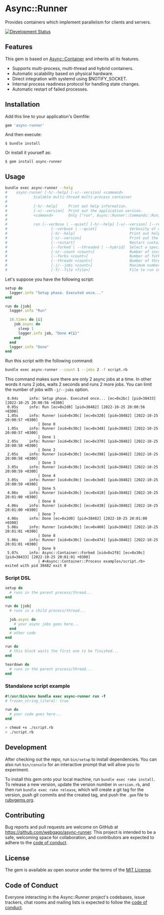 # Async::Runner

Provides containers which implement parallelism for clients and servers.

[![Development Status](https://github.com/webgago/async-runner/workflows/Development/badge.svg)](https://github.com/webgago/async-runner/actions?workflow=Development)

## Features

This gem is based on [Async::Container](https://github.com/socketry/async-container) and inherits all its features.

- Supports multi-process, multi-thread and hybrid containers.
- Automatic scalability based on physical hardware.
- Direct integration with systemd using $NOTIFY_SOCKET.
- Internal process readiness protocol for handling state changes.
- Automatic restart of failed processes.

## Installation

Add this line to your application's Gemfile:

```ruby
gem 'async-runner'
```

And then execute:

    $ bundle install

Or install it yourself as:

    $ gem install async-runner

## Usage

```bash
bundle exec async-runner --help
#    async-runner [-h/--help] [-v/--version] <command>
#            Scalable multi-thread multi-process container
#    
#            [-h/--help]     Print out help information.                
#            [-v/--version]  Print out the application version.         
#            <command>       Only ["run", Async::Runner::Commands::Run].
#    
#            run [--verbose | --quiet] [-h/--help] [-v/--version] [--restart] [--forked | --threaded | --hybrid] [-n/--count <count>] [--forks <count>] [--threads <count>] [-j/--jobs <count>] [-f/--file <file>]
#                    [--verbose | --quiet]               Verbosity of output for debugging.     
#                    [-h/--help]                         Print out help information.            
#                    [-v/--version]                      Print out the application version.     
#                    [--restart]                         Restart containers if they fail        
#                    [--forked | --threaded | --hybrid]  Select a specific parallelism model.     (default: forked)
#                    [-n/--count <count>]                Number of instances to start.            (default: 10)    
#                    [--forks <count>]                   Number of forks (hybrid only).         
#                    [--threads <count>]                 Number of threads (hybrid only).       
#                    [-j/--jobs <count>]                 Maximum number of async, parallel jobs.  (default: 1000)  
#                    [-f/--file <file>]                  File to run in containers              
```

Let's suppose you have the following script:

```ruby
setup do
  logger.info "Setup phase. Executed once..."
end

run do |job|
  logger.info "Run"

  10.times do |i|
    job.async do
      sleep 1
      logger.info job, "Done #{i}"
    end
  end
  logger.info "Done"
end
```

Run this script with the following command:

```bash
bundle exec async-runner --count 1 --jobs 2 -f script.rb
```

This command makes sure there are only 2 async jobs at a time. In other words it runs 2 jobs, waits 2 seconds and runs 2 more jobs. 
You can limit the number of jobs with `-j/--jobs` option.

```
 0.04s     info: Setup phase. Executed once... [ec=0x2bc] [pid=38433] [2022-10-25 20:00:56 +0300]
 0.05s     info: Run [ec=0x2d0] [pid=38482] [2022-10-25 20:00:56 +0300]
 1.05s     info: Runner [oid=0x30c] [ec=0x320] [pid=38482] [2022-10-25 20:00:57 +0300]
               | Done 0
 1.05s     info: Runner [oid=0x30c] [ec=0x348] [pid=38482] [2022-10-25 20:00:57 +0300]
               | Done 1
 2.05s     info: Runner [oid=0x30c] [ec=0x370] [pid=38482] [2022-10-25 20:00:58 +0300]
               | Done 2
 2.05s     info: Runner [oid=0x30c] [ec=0x398] [pid=38482] [2022-10-25 20:00:58 +0300]
               | Done 3
 3.05s     info: Runner [oid=0x30c] [ec=0x3c0] [pid=38482] [2022-10-25 20:00:59 +0300]
               | Done 4
 3.05s     info: Runner [oid=0x30c] [ec=0x3e8] [pid=38482] [2022-10-25 20:00:59 +0300]
               | Done 5
 4.06s     info: Runner [oid=0x30c] [ec=0x410] [pid=38482] [2022-10-25 20:01:00 +0300]
               | Done 6
 4.06s     info: Runner [oid=0x30c] [ec=0x438] [pid=38482] [2022-10-25 20:01:00 +0300]
               | Done 7
 4.06s     info: Done [ec=0x2d0] [pid=38482] [2022-10-25 20:01:00 +0300]
 5.06s     info: Runner [oid=0x30c] [ec=0x460] [pid=38482] [2022-10-25 20:01:01 +0300]
               | Done 8
 5.06s     info: Runner [oid=0x30c] [ec=0x474] [pid=38482] [2022-10-25 20:01:01 +0300]
               | Done 9
 5.07s     info: Async::Container::Forked [oid=0x2f8] [ec=0x30c] [pid=38433] [2022-10-25 20:01:01 +0300]
               | #<Async::Container::Process examples/script.rb> exited with pid 38482 exit 0
```

### Script DSL

```ruby
setup do
  # runs in the parent process/thread...
end

run do |job|
  # runs in a child process/thread...

  job.async do
    # your async jobs goes here...
  end
  # other code
end

run do 
  # this block waits the first one to be finished...
end

teardown do
  # runs in the parent process/thread...
end
```

### Standalone script example

```ruby
#!/usr/bin/env bundle exec async-runner run -f
# frozen_string_literal: true

run do 
  # your code goes here...
end
```

```bash
> chmod +x ./script.rb
> ./script.rb 
```

## Development

After checking out the repo, run `bin/setup` to install dependencies. You can also run `bin/console` for an interactive prompt that will allow you to experiment.

To install this gem onto your local machine, run `bundle exec rake install`. To release a new version, update the version number in `version.rb`, and then run `bundle exec rake release`, which will create a git tag for the version, push git commits and the created tag, and push the `.gem` file to [rubygems.org](https://rubygems.org).

## Contributing

Bug reports and pull requests are welcome on GitHub at https://github.com/webgago/async-runner. This project is intended to be a safe, welcoming space for collaboration, and contributors are expected to adhere to the [code of conduct](https://github.com/[USERNAME]/async-runner/blob/master/CODE_OF_CONDUCT.md).

## License

The gem is available as open source under the terms of the [MIT License](https://opensource.org/licenses/MIT).

## Code of Conduct

Everyone interacting in the Async::Runner project's codebases, issue trackers, chat rooms and mailing lists is expected to follow the [code of conduct](https://github.com/[USERNAME]/async-runner/blob/master/CODE_OF_CONDUCT.md).
